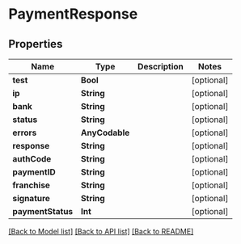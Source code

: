 # PaymentResponse

## Properties
Name | Type | Description | Notes
------------ | ------------- | ------------- | -------------
**test** | **Bool** |  | [optional] 
**ip** | **String** |  | [optional] 
**bank** | **String** |  | [optional] 
**status** | **String** |  | [optional] 
**errors** | **AnyCodable** |  | [optional] 
**response** | **String** |  | [optional] 
**authCode** | **String** |  | [optional] 
**paymentID** | **String** |  | [optional] 
**franchise** | **String** |  | [optional] 
**signature** | **String** |  | [optional] 
**paymentStatus** | **Int** |  | [optional] 

[[Back to Model list]](../README.md#documentation-for-models) [[Back to API list]](../README.md#documentation-for-api-endpoints) [[Back to README]](../README.md)


